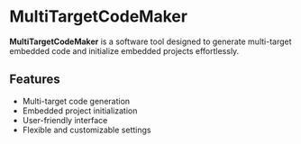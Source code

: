 # MultiTargetCodeMaker


**MultiTargetCodeMaker** is a software tool designed to generate multi-target embedded code and initialize embedded projects effortlessly.

## Features

- Multi-target code generation
- Embedded project initialization
- User-friendly interface
- Flexible and customizable settings
